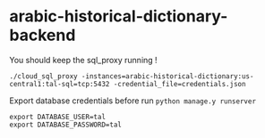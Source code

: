 # arabic-historical-dictionary-backend

You should keep the sql_proxy running !

```
./cloud_sql_proxy -instances=arabic-historical-dictionary:us-central1:tal-sql=tcp:5432 -credential_file=credentials.json
```

Export database credentials before run `python manage.y runserver`
```
export DATABASE_USER=tal                           
export DATABASE_PASSWORD=tal
```
